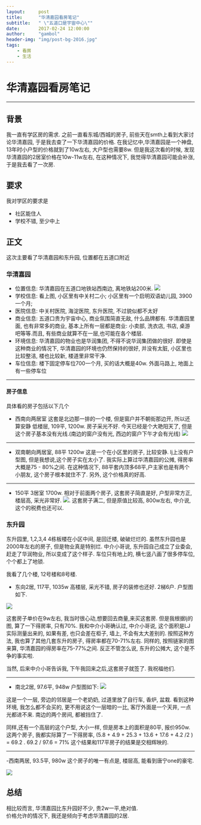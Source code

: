 ```yaml
---
layout:     post
title:      "华清嘉园看房笔记"
subtitle:   " \"五道口是宇宙中心\""
date:       2017-02-24 12:00:00
author:     "gambol"
header-img: "img/post-bg-2016.jpg"
tags:
    - 看房
    - 生活
---
```



# 华清嘉园看房笔记


---

## 背景
我一直有学区房的需求. 之前一直看东城/西城的房子, 前些天在smth上看到大家讨论华清嘉园, 于是我去查了一下华清嘉园的价格.  在我记忆中,华清嘉园是一个神盘, 13年时小户型的价格就到了10w左右, 大户型也需要8w.  但是我这次看的时候, 发现华清嘉园的2居室价格在10w-11w左右, 
在这种情况下, 我觉得华清嘉园可能会补涨, 于是我去看了一次房.

## 要求
我对学区的要求是
- 社区能住人
- 学校不错, 至少中上

## 正文
这次主要看了华清嘉园和东升园, 位置都在五道口附近

### 华清嘉园
- 位置信息: 华清嘉园在五道口地铁站西南边,  离地铁站200米. 
![](http://okrdur7jc.bkt.clouddn.com/17-2-25/67225027-file_1488034857032_c067.png)
- 学校信息: 看上图, 小区里有中关村二小;  小区里有一个启明双语幼儿园, 3900一个月; 
- 医院信息: 中关村医院, 海淀医院, 东升医院, 不过貌似都不太好
- 商业信息: 五道口贵为宇宙中心, 商业氛围简直无敌, 什么品牌都有.
华清嘉园里面, 也有非常多的商业, 基本上所有一层都是商业: 小卖部, 洗衣店, 书店, 桌游吧等等.而且, 有些商业就算不在一层,也可能在各个楼层.
- 环境信息: 华清嘉园的物业也是华润集团, 不得不说华润集团做的很好. 即使是这种商业的情况下, 华清嘉园的环境也仍然保持的很好, 并没有太脏, 小区里也比较整洁, 楼也比较新, 楼道里非常干净.
- 车位信息: 楼下固定停车位700一个月, 买的话大概是40w. 外面马路上, 地面上有一些停车位

----
#### 房子信息
具体看的房子包括以下几个

- 西南向两居室
这套是北边那一排的一个楼, 但是窗户并不朝街那边开, 所以还算安静
低楼层, 109平, 1200w.  房子采光不好. 今天已经是个大艳阳天了, 但是这个房子基本没有光线.(南边的窗户没有光, 西边的窗户下午才会有光线)
![](http://okrdur7jc.bkt.clouddn.com/17-2-25/58704540-file_1488036396938_1572b.png)

------

-  双南朝向两居室, 88平 1200w
这是一个在小区里的房子, 比较安静.
lj上没有户型图, 但是我想说,这个房子实在太小了. 我实际上算过华清嘉园的公摊, 得房率大概是75 - 80%之间. 在这种情况下, 88平套内顶多68平,户主家也是有两个小朋友, 这个房子根本就住不了. 另外, 这个价格真的好高.  

-----

- 150平 3居室
1700w. 相对于前面两个房子, 这套房子简直是好, 户型非常方正, 楼层高, 采光非常好.
![](http://okrdur7jc.bkt.clouddn.com/17-2-25/65781006-file_1488036859169_158a5.png).
这套房子满二, 但是原值比较高, 800w左右, 中介说,这个的税费也还可以.

### 东升园
东升园里, 1,2,3,4 4栋板楼在小区中间, 是回迁楼, 破破烂烂的. 虽然东升园也是2000年左右的房子, 但是物业真是特别烂. 中介小哥说, 东升园自己成立了业委会, 赶走了华润物业, 所以变成了这个样子.
车位只有地上的, 横七竖八画了很多停车位, 个个都上了地锁.

我看了几个楼, 12号楼和8号楼.

- 东向2居, 117平, 1035w
高楼层, 采光不错, 房子的装修也还好. 2梯6户. 户型图如下.

![](http://okrdur7jc.bkt.clouddn.com/17-2-25/65908225-file_1488037284087_cc76.png)

这套房子单价在9w左右, 我当时很心动,想要回去商量,来买这套房.  但是我根据lj的图, 算了一下得房率, 只有70%. 我和中介小哥确认过, 中介小哥说, 这个面积是LJ实际测量出来的, 如果有差, 也只会差在柜子, 墙上, 不会有太大差别的.  按照这种方法, 我也算了其他几套东升的房子, 得房率都在70-71%左右. 同样的, 按照链家的图来算, 华清嘉园的得房率在75-77%之间. 反正不管怎么说, 东升的公摊大, 这个是不争的事实啦.

当然, 后来中介小哥告诉我, 下午我回来之后,这套房子就签了. 我祝福他们.

-----

- 南北2居, 97.6平, 948w
户型图如下:
![](http://okrdur7jc.bkt.clouddn.com/17-2-25/66663602-file_1488037583350_f7f5.png)

这是一个一层, 旁边的邻居是一个老奶奶, 过道里放了自行车, 香炉, 盆栽. 看到这种环境, 我怎么都不会买的, 更不用说这个一层暗的一比, 客厅外面是一个天井, 一点光都进不来.  南边的两个房间, 都被挡住了.

同样,还有一个高层的这个户型, 大小一样, 但是房本上的面积是80平, 报价950w. 
这两个房子, 我都实际算了一下得房率,  (5.8 + 4.9 + 25.3 + 13.6 + 17.6 + 4.2 /2 ) =  69.2 . 69.2 / 97.6  = 71%
这个结果和117平房子的结果是交相辉映的.

------

-西南两居, 93.5平, 980w
这个房子的唯一有点是, 楼层高, 能看到唐宁one的豪宅. 

![](http://okrdur7jc.bkt.clouddn.com/17-2-25/56632493-file_1488037874856_b96c.png)

## 总结
相比较而言, 华清嘉园比东升园好不少, 贵2w一平,绝对值.  
价格允许的情况下, 我还是倾向于考虑华清嘉园的2居.





